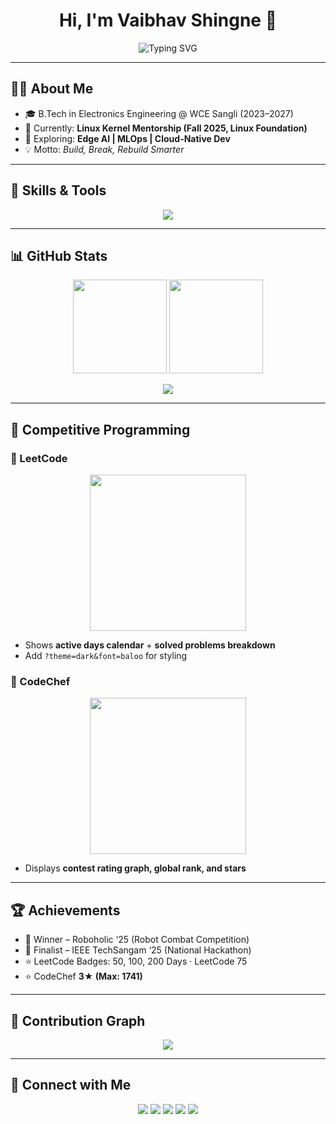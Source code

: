 <h1 align="center">
  Hi, I'm Vaibhav Shingne 👋  
</h1>

<p align="center">
  <img src="https://readme-typing-svg.demolab.com?font=Fira+Code&pause=1000&color=36BCF7&width=435&lines=AI+%7C+ML+Enthusiast;Embedded+Systems+Developer;Linux+Kernel+Explorer;Competitive+Programmer;Always+Learning+New+Tech" alt="Typing SVG" />
</p>

---

## 🧑‍💻 About Me
- 🎓 B.Tech in Electronics Engineering @ WCE Sangli (2023–2027)  
- 🔭 Currently: **Linux Kernel Mentorship (Fall 2025, Linux Foundation)**  
- 🌱 Exploring: **Edge AI | MLOps | Cloud-Native Dev**  
- 💡 Motto: *Build, Break, Rebuild Smarter*  

---

## 🚀 Skills & Tools  

<p align="center">
  <img src="https://skillicons.dev/icons?i=cpp,py,js,kotlin,react,flask,docker,kubernetes,gcp,firebase,git,github,linux&perline=6" />
</p>

---

## 📊 GitHub Stats  

<p align="center">
  <img src="https://github-readme-stats.vercel.app/api?username=vsshingne&show_icons=true&theme=tokyonight" height="150"/>
  <img src="https://github-readme-streak-stats.herokuapp.com/?user=vsshingne&theme=tokyonight" height="150"/>
</p>

<p align="center">
  <img src="https://github-readme-activity-graph.vercel.app/graph?username=vsshingne&theme=react-dark" />
</p>

---

## 🎯 Competitive Programming  

### 🔹 LeetCode  
<p align="center">
  <img src="https://leetcard.jacoblin.cool/VSPRIME?ext=heatmap" height="250"/>
</p>

- Shows **active days calendar** + **solved problems breakdown**  
- Add `?theme=dark&font=baloo` for styling  

### 🔹 CodeChef  
<p align="center">
  <img src="https://codechef-stats-api.vercel.app/fine_fest_11?theme=dark" height="250"/>
</p>

- Displays **contest rating graph, global rank, and stars**  

---

## 🏆 Achievements  

- 🥇 Winner – Roboholic ‘25 (Robot Combat Competition)  
- 🥈 Finalist – IEEE TechSangam ‘25 (National Hackathon)  
- ⭐ LeetCode Badges: 50, 100, 200 Days · LeetCode 75  
- ⭐ CodeChef **3★ (Max: 1741)**  

---

## 🐍 Contribution Graph  

<p align="center">
  <img src="https://raw.githubusercontent.com/vsshingne/vsshingne/output/github-contribution-grid-snake.svg" />
</p>

---

## 🔗 Connect with Me  

<p align="center">
  <a href="https://vsprime.host20.uk/"><img src="https://img.shields.io/badge/Portfolio-%2312100E.svg?&style=for-the-badge&logo=vercel&logoColor=white"/></a>
  <a href="https://www.linkedin.com/in/vaibhav-shingne-3a765828a/"><img src="https://img.shields.io/badge/LinkedIn-%230077B5.svg?&style=for-the-badge&logo=linkedin&logoColor=white"/></a>
  <a href="https://github.com/vsshingne"><img src="https://img.shields.io/badge/GitHub-%23181717.svg?&style=for-the-badge&logo=github&logoColor=white"/></a>
  <a href="https://leetcode.com/u/VSPRIME/"><img src="https://img.shields.io/badge/LeetCode-%23FFA116.svg?&style=for-the-badge&logo=leetcode&logoColor=black"/></a>
  <a href="https://www.codechef.com/users/fine_fest_11"><img src="https://img.shields.io/badge/CodeChef-%235B4638.svg?&style=for-the-badge&logo=codechef&logoColor=white"/></a>
</p>

